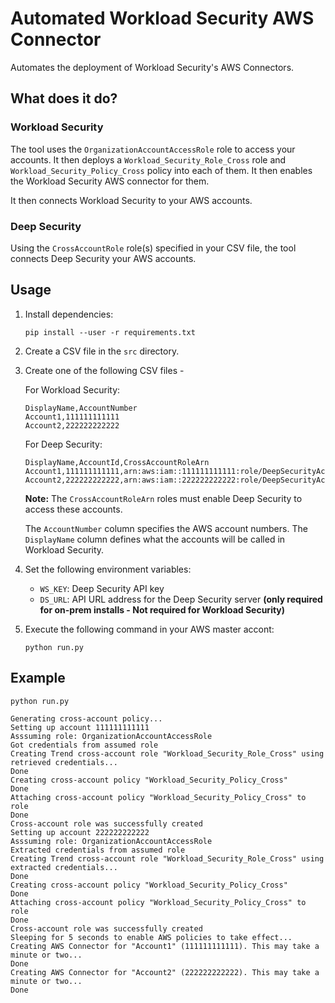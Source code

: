 # Automated Workload Security AWS Connector

Automates the deployment of Workload Security's AWS Connectors.  

## What does it do?
### Workload Security
The tool uses the `OrganizationAccountAccessRole` role to access your accounts. It then deploys a `Workload_Security_Role_Cross` role and `Workload_Security_Policy_Cross` policy into each of them. It then enables the Workload Security AWS connector for them.

It then connects Workload Security to your AWS accounts. 

### Deep Security

Using the `CrossAccountRole` role(s) specified in your CSV file, the tool connects Deep Security your AWS accounts.

## Usage

1. Install dependencies:
   
   ```
   pip install --user -r requirements.txt
   ```

2. Create a CSV file in the `src` directory. 
3. Create one of the following CSV files -

   For Workload Security:

    ```
    DisplayName,AccountNumber
    Account1,111111111111
    Account2,222222222222
    ```

   For Deep Security:

   ```
   DisplayName,AccountId,CrossAccountRoleArn
   Account1,111111111111,arn:aws:iam::111111111111:role/DeepSecurityAccessRole
   Account2,222222222222,arn:aws:iam::222222222222:role/DeepSecurityAccessRole
   ```
   
   **Note:** The `CrossAccountRoleArn` roles must enable Deep Security to access these accounts. 

    The `AccountNumber` column specifies the AWS account numbers. The `DisplayName` column defines what the accounts will be called in Workload Security.

4. Set the following environment variables:
   * `WS_KEY`: Deep Security API key
   * `DS_URL`: API URL address for the Deep Security server **(only required for on-prem installs - Not required for Workload Security)**

5. Execute the following command in your AWS master accont:

   ```
   python run.py 
   ```

## Example

```
python run.py

Generating cross-account policy...
Setting up account 111111111111
Asssuming role: OrganizationAccountAccessRole
Got credentials from assumed role
Creating Trend cross-account role "Workload_Security_Role_Cross" using retrieved credentials...
Done
Creating cross-account policy "Workload_Security_Policy_Cross"
Done
Attaching cross-account policy "Workload_Security_Policy_Cross" to role
Done
Cross-account role was successfully created
Setting up account 222222222222
Asssuming role: OrganizationAccountAccessRole
Extracted credentials from assumed role
Creating Trend cross-account role "Workload_Security_Role_Cross" using extracted credentials...
Done
Creating cross-account policy "Workload_Security_Policy_Cross"
Done
Attaching cross-account policy "Workload_Security_Policy_Cross" to role
Done
Cross-account role was successfully created
Sleeping for 5 seconds to enable AWS policies to take effect...
Creating AWS Connector for "Account1" (111111111111). This may take a minute or two...
Done
Creating AWS Connector for "Account2" (222222222222). This may take a minute or two...
Done
```

